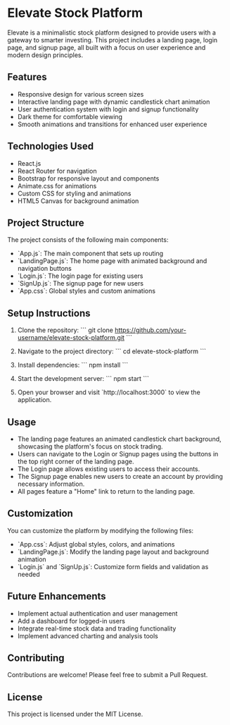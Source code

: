 # Elevate Stock Platform

Elevate is a minimalistic stock platform designed to provide users with a gateway to smarter investing. This project includes a landing page, login page, and signup page, all built with a focus on user experience and modern design principles.

## Features

- Responsive design for various screen sizes
- Interactive landing page with dynamic candlestick chart animation
- User authentication system with login and signup functionality
- Dark theme for comfortable viewing
- Smooth animations and transitions for enhanced user experience

## Technologies Used

- React.js
- React Router for navigation
- Bootstrap for responsive layout and components
- Animate.css for animations
- Custom CSS for styling and animations
- HTML5 Canvas for background animation

## Project Structure

The project consists of the following main components:

- \`App.js\`: The main component that sets up routing
- \`LandingPage.js\`: The home page with animated background and navigation buttons
- \`Login.js\`: The login page for existing users
- \`SignUp.js\`: The signup page for new users
- \`App.css\`: Global styles and custom animations

## Setup Instructions

1. Clone the repository:
   \`\`\`
   git clone https://github.com/your-username/elevate-stock-platform.git
   \`\`\`

2. Navigate to the project directory:
   \`\`\`
   cd elevate-stock-platform
   \`\`\`

3. Install dependencies:
   \`\`\`
   npm install
   \`\`\`

4. Start the development server:
   \`\`\`
   npm start
   \`\`\`

5. Open your browser and visit \`http://localhost:3000\` to view the application.

## Usage

- The landing page features an animated candlestick chart background, showcasing the platform's focus on stock trading.
- Users can navigate to the Login or Signup pages using the buttons in the top right corner of the landing page.
- The Login page allows existing users to access their accounts.
- The Signup page enables new users to create an account by providing necessary information.
- All pages feature a "Home" link to return to the landing page.

## Customization

You can customize the platform by modifying the following files:

- \`App.css\`: Adjust global styles, colors, and animations
- \`LandingPage.js\`: Modify the landing page layout and background animation
- \`Login.js\` and \`SignUp.js\`: Customize form fields and validation as needed

## Future Enhancements

- Implement actual authentication and user management
- Add a dashboard for logged-in users
- Integrate real-time stock data and trading functionality
- Implement advanced charting and analysis tools

## Contributing

Contributions are welcome! Please feel free to submit a Pull Request.

## License

This project is licensed under the MIT License.


